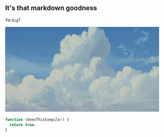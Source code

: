 ## It's that markdown goodness

*Ya* `dig`? 

![alternative textual!](../images/mrw.gif)

```js
function (doesThisCompile?) {
  return true;
}
```
